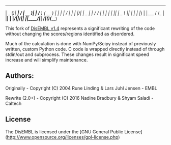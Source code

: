  ____  _     _____ __  __ ____  _        ____      ______
|  _ \(_)___| ____|  \/  | __ )| |      /___  )   (  __  )
| | | | / __|  _| | |\/| |  _ \| |         / /    | |  | |
| |_| | \__ \ |___| |  | | |_) | |___     / /_    | |__| |
|____/|_|___/_____|_|  |_|____/|_____|  /_____|(_)(______)

This fork of [DisEMBL v1.4](http://dis.embl.de/) represents a significant
rewriting of the code without changing the scores/regions identified as
disordered.

Much of the calculation is done with NumPy/Scipy instead of previously written,
custom Python code. C code is wrapped directly instead of through stdin/out and
subprocess. These changes result in significant speed increase and will
simplify maintenance.

## Authors:

Originally -
Copyright (C) 2004 Rune Linding & Lars Juhl Jensen - EMBL

Rewrite (2.0+) -
Copyright (C) 2016 Nadine Bradbury & Shyam Saladi - Caltech

## License
The DisEMBL is licensed under the [GNU General Public License]
(http://www.opensource.org/licenses/gpl-license.php)
